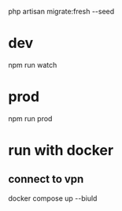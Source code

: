 php artisan migrate:fresh --seed

# dev
npm run watch

# prod
npm run prod

# run with docker
## connect to vpn
docker compose up --biuld

